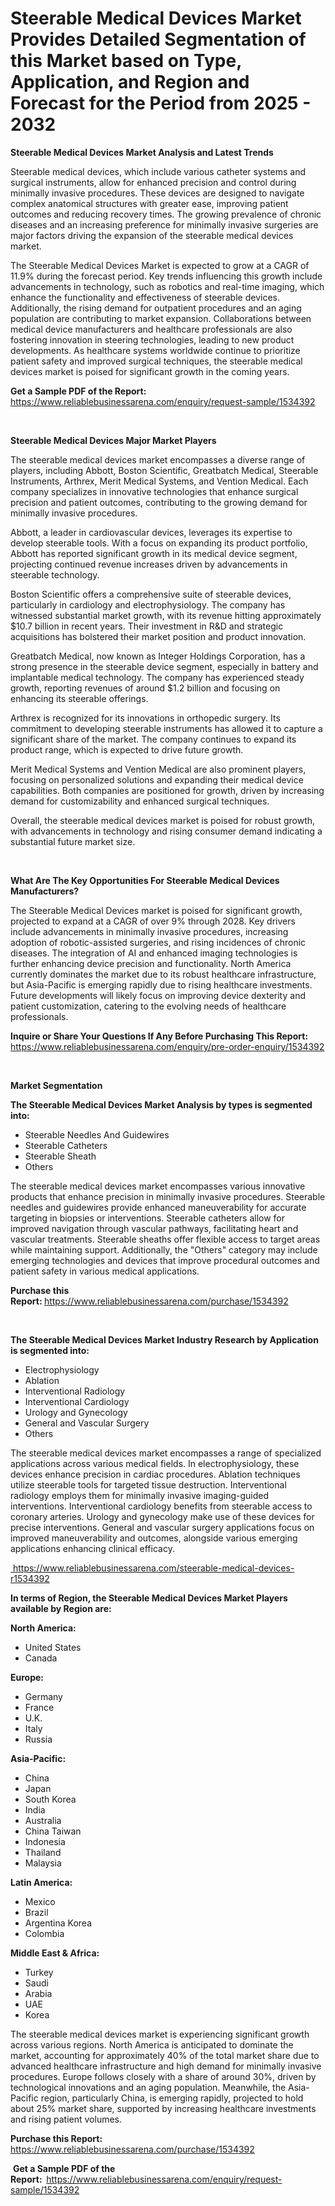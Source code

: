 <p><h1>Steerable Medical Devices Market Provides Detailed Segmentation of this Market based on Type, Application, and Region and Forecast for the Period from 2025 - 2032</h1></p><p><strong>Steerable Medical Devices Market Analysis and Latest Trends</strong></p>
<p><p>Steerable medical devices, which include various catheter systems and surgical instruments, allow for enhanced precision and control during minimally invasive procedures. These devices are designed to navigate complex anatomical structures with greater ease, improving patient outcomes and reducing recovery times. The growing prevalence of chronic diseases and an increasing preference for minimally invasive surgeries are major factors driving the expansion of the steerable medical devices market.</p><p>The Steerable Medical Devices Market is expected to grow at a CAGR of 11.9% during the forecast period. Key trends influencing this growth include advancements in technology, such as robotics and real-time imaging, which enhance the functionality and effectiveness of steerable devices. Additionally, the rising demand for outpatient procedures and an aging population are contributing to market expansion. Collaborations between medical device manufacturers and healthcare professionals are also fostering innovation in steering technologies, leading to new product developments. As healthcare systems worldwide continue to prioritize patient safety and improved surgical techniques, the steerable medical devices market is poised for significant growth in the coming years.</p></p>
<p><strong>Get a Sample PDF of the Report:&nbsp;</strong> <a href="https://www.reliablebusinessarena.com/enquiry/request-sample/1534392?utm_campaign=3017&utm_medium=2&utm_source=Github&utm_content=ia&utm_term=14042025&utm_id=steerable-medical-devices">https://www.reliablebusinessarena.com/enquiry/request-sample/1534392</a></p>
<p>&nbsp;</p>
<p><strong>Steerable Medical Devices Major Market Players</strong></p>
<p><p>The steerable medical devices market encompasses a diverse range of players, including Abbott, Boston Scientific, Greatbatch Medical, Steerable Instruments, Arthrex, Merit Medical Systems, and Vention Medical. Each company specializes in innovative technologies that enhance surgical precision and patient outcomes, contributing to the growing demand for minimally invasive procedures.</p><p>Abbott, a leader in cardiovascular devices, leverages its expertise to develop steerable tools. With a focus on expanding its product portfolio, Abbott has reported significant growth in its medical device segment, projecting continued revenue increases driven by advancements in steerable technology.</p><p>Boston Scientific offers a comprehensive suite of steerable devices, particularly in cardiology and electrophysiology. The company has witnessed substantial market growth, with its revenue hitting approximately $10.7 billion in recent years. Their investment in R&D and strategic acquisitions has bolstered their market position and product innovation.</p><p>Greatbatch Medical, now known as Integer Holdings Corporation, has a strong presence in the steerable device segment, especially in battery and implantable medical technology. The company has experienced steady growth, reporting revenues of around $1.2 billion and focusing on enhancing its steerable offerings.</p><p>Arthrex is recognized for its innovations in orthopedic surgery. Its commitment to developing steerable instruments has allowed it to capture a significant share of the market. The company continues to expand its product range, which is expected to drive future growth.</p><p>Merit Medical Systems and Vention Medical are also prominent players, focusing on personalized solutions and expanding their medical device capabilities. Both companies are positioned for growth, driven by increasing demand for customizability and enhanced surgical techniques.</p><p>Overall, the steerable medical devices market is poised for robust growth, with advancements in technology and rising consumer demand indicating a substantial future market size.</p></p>
<p>&nbsp;</p>
<p><strong>What Are The Key Opportunities For Steerable Medical Devices Manufacturers?</strong></p>
<p><p>The Steerable Medical Devices market is poised for significant growth, projected to expand at a CAGR of over 9% through 2028. Key drivers include advancements in minimally invasive procedures, increasing adoption of robotic-assisted surgeries, and rising incidences of chronic diseases. The integration of AI and enhanced imaging technologies is further enhancing device precision and functionality. North America currently dominates the market due to its robust healthcare infrastructure, but Asia-Pacific is emerging rapidly due to rising healthcare investments. Future developments will likely focus on improving device dexterity and patient customization, catering to the evolving needs of healthcare professionals.</p></p>
<p><strong>Inquire or Share Your Questions If Any Before Purchasing This Report:</strong> <a href="https://www.reliablebusinessarena.com/enquiry/pre-order-enquiry/1534392?utm_campaign=3017&utm_medium=2&utm_source=Github&utm_content=ia&utm_term=14042025&utm_id=steerable-medical-devices">https://www.reliablebusinessarena.com/enquiry/pre-order-enquiry/1534392</a></p>
<p>&nbsp;</p>
<p><strong>Market Segmentation</strong></p>
<p><strong>The Steerable Medical Devices Market Analysis by types is segmented into:</strong></p>
<p><ul><li>Steerable Needles And Guidewires</li><li>Steerable Catheters</li><li>Steerable Sheath</li><li>Others</li></ul></p>
<p><p>The steerable medical devices market encompasses various innovative products that enhance precision in minimally invasive procedures. Steerable needles and guidewires provide enhanced maneuverability for accurate targeting in biopsies or interventions. Steerable catheters allow for improved navigation through vascular pathways, facilitating heart and vascular treatments. Steerable sheaths offer flexible access to target areas while maintaining support. Additionally, the "Others" category may include emerging technologies and devices that improve procedural outcomes and patient safety in various medical applications.</p></p>
<p><strong>Purchase this Report:&nbsp;</strong><a href="https://www.reliablebusinessarena.com/purchase/1534392?utm_campaign=3017&utm_medium=2&utm_source=Github&utm_content=ia&utm_term=14042025&utm_id=steerable-medical-devices">https://www.reliablebusinessarena.com/purchase/1534392</a></p>
<p>&nbsp;</p>
<p><strong>The Steerable Medical Devices Market Industry Research by Application is segmented into:</strong></p>
<p><ul><li>Electrophysiology</li><li>Ablation</li><li>Interventional Radiology</li><li>Interventional Cardiology</li><li>Urology and Gynecology</li><li>General and Vascular Surgery</li><li>Others</li></ul></p>
<p><p>The steerable medical devices market encompasses a range of specialized applications across various medical fields. In electrophysiology, these devices enhance precision in cardiac procedures. Ablation techniques utilize steerable tools for targeted tissue destruction. Interventional radiology employs them for minimally invasive imaging-guided interventions. Interventional cardiology benefits from steerable access to coronary arteries. Urology and gynecology make use of these devices for precise interventions. General and vascular surgery applications focus on improved maneuverability and outcomes, alongside various emerging applications enhancing clinical efficacy.</p></p>
<p><a href="https://www.reliablebusinessarena.com/steerable-medical-devices-r1534392?utm_campaign=3017&utm_medium=2&utm_source=Github&utm_content=ia&utm_term=14042025&utm_id=steerable-medical-devices">&nbsp;https://www.reliablebusinessarena.com/steerable-medical-devices-r1534392</a></p>
<p><strong>In terms of Region, the Steerable Medical Devices Market Players available by Region are:</strong></p>
<p>
    <p> <strong> North America: </strong>
        <ul>
            <li>United States</li>
            <li>Canada</li>
        </ul>
        </p> 
    <p> <strong> Europe: </strong>
        <ul>
            <li>Germany</li>
            <li>France</li>
            <li>U.K.</li>
            <li>Italy</li>
            <li>Russia</li>
        </ul>
        </p> 
    <p> <strong> Asia-Pacific: </strong>
        <ul>
            <li>China</li>
            <li>Japan</li>
            <li>South Korea</li>
            <li>India</li>
            <li>Australia</li>
            <li>China Taiwan</li>
            <li>Indonesia</li>
            <li>Thailand</li>
            <li>Malaysia</li>
        </ul>
        </p> 
    <p> <strong> Latin America: </strong>
        <ul>
            <li>Mexico</li>
            <li>Brazil</li>
            <li>Argentina Korea</li>
            <li>Colombia</li>
        </ul>
        </p> 
    <p> <strong> Middle East & Africa: </strong>
        <ul>
            <li>Turkey</li>
            <li>Saudi</li>
            <li>Arabia</li>
            <li>UAE</li>
            <li>Korea</li>
        </ul>
    </p>
    </p>
<p><p>The steerable medical devices market is experiencing significant growth across various regions. North America is anticipated to dominate the market, accounting for approximately 40% of the total market share due to advanced healthcare infrastructure and high demand for minimally invasive procedures. Europe follows closely with a share of around 30%, driven by technological innovations and an aging population. Meanwhile, the Asia-Pacific region, particularly China, is emerging rapidly, projected to hold about 25% market share, supported by increasing healthcare investments and rising patient volumes.</p></p>
<p><strong>Purchase this Report: </strong><a href="https://www.reliablebusinessarena.com/purchase/1534392?utm_campaign=3017&utm_medium=2&utm_source=Github&utm_content=ia&utm_term=14042025&utm_id=steerable-medical-devices">https://www.reliablebusinessarena.com/purchase/1534392</a></p>
<p>&nbsp;<strong>Get a Sample PDF of the Report:&nbsp;&nbsp;</strong><a href="https://www.reliablebusinessarena.com/enquiry/request-sample/1534392?utm_campaign=3017&utm_medium=2&utm_source=Github&utm_content=ia&utm_term=14042025&utm_id=steerable-medical-devices">https://www.reliablebusinessarena.com/enquiry/request-sample/1534392</a></p>
<p><strong></strong></p>
<p><p></p><p></p><p></p></p>